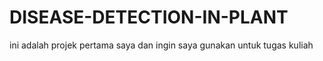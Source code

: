 # DISEASE-DETECTION-IN-PLANT
ini adalah projek pertama saya dan ingin saya gunakan untuk tugas kuliah
